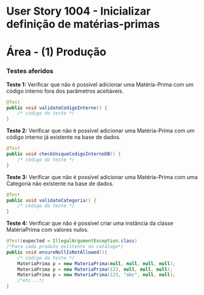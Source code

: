# User Story 1004 - Inicializar definição de matérias-primas 



# Área - (1) Produção



### Testes aferidos

**Teste 1:** Verificar que não é possível adicionar uma Matéria-Prima com um código interno fora dos parâmetros aceitáveis.

```java
@Test
public void validateCodigoInterno() {
	/* código do teste */
}
```

**Teste 2:** Verificar que não é possível adicionar uma Matéria-Prima com um código interno já existente na base de dados.

```java
@Test
public void checkUniqueCodigoInternoDB() {
	/* código do teste */
}
```

**Teste 3:** Verificar que não é possível adicionar uma Matéria-Prima com uma Categoria não existente na base de dados.

```java
@Test
public void validateCategoria() {
	/* código do teste */
}
```

**Teste 4:** Verificar que não é possível criar uma instância da classe MatériaPrima com valores nulos.

```java
@Test(expected = IllegalArgumentException.class)
/*Para cada produto existente no catálogo*/
public void ensureNullIsNotAllowed(){
    /* código de teste */
    MateriaPrima p = new MateriaPrima(null, null, null, null);
    MateriaPrima p = new MateriaPrima(123, null, null, null);
    MateriaPrima p = new MateriaPrima(123, "abc", null, null);
    /*etc...*/
}
```